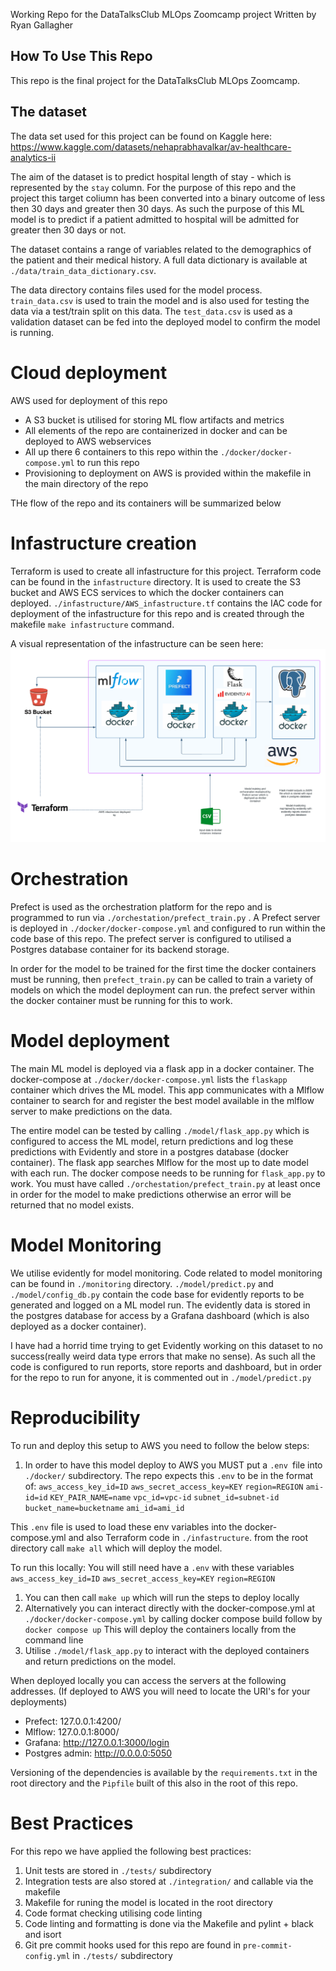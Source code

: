 Working Repo for the DataTalksClub MLOps Zoomcamp project
Written by Ryan Gallagher


## How To Use This Repo ##

This repo is the final project for the DataTalksClub MLOps Zoomcamp.

## The dataset

The data set used for this project can be found on Kaggle here: https://www.kaggle.com/datasets/nehaprabhavalkar/av-healthcare-analytics-ii


The aim of the dataset is to predict hospital length of stay - which is represented by the ``stay`` column. For the purpose of this repo and the project this target coliumn has been converted into a binary outcome of less then 30 days and greater then 30 days. As such the purpose of this ML model is to predict if a patient admitted to hospital will be admitted for greater then 30 days or not.

The dataset contains a range of variables related to the demographics of the patient and their medical history. A full data dictionary is available at `./data/train_data_dictionary.csv`. 

The data directory contains files used for the model process. `train_data.csv` is used to train the model and is also used for testing the data via a test/train split on this data. The `test_data.csv` is used as a validation dataset can be fed into the deployed model to confirm the model is running.


# Cloud deployment
AWS used for deployment of this repo
- A S3 bucket is utilised for storing ML flow artifacts and metrics
- All elements of the repo are containerized in docker and can be deployed to AWS webservices
- All up there 6 containers to this repo within the `./docker/docker-compose.yml` to run this repo
- Provisioning to deployment on AWS is provided within the makefile in the main directory of the repo

THe flow of the repo and its containers will be summarized below

# Infastructure creation
Terraform is used to create all infastructure for this project. Terraform code can be found in the `infastructure` directory. It is used to create the S3 bucket and AWS ECS services to which the docker containers can deployed. `./infastructure/AWS_infastructure.tf` contains the IAC code for deployment of the infastructure for this repo and is created through the makefile `make infastructure` command.

A visual representation of the infastructure can be seen here: <img src="./MLOps Workflow.png" title="Repo Layout">

# Orchestration
Prefect is used as the orchestration platform for the repo and is programmed to run via `./orchestation/prefect_train.py` . A Prefect server is deployed in `./docker/docker-compose.yml` and configured to run within the code base of this repo. The prefect server is configured to utilised a Postgres database container for its backend storage.

In order for the model to be trained for the first time the docker containers must be running, then `prefect_train.py` can be called to train a variety of models on which the model deployment can run. the prefect server within the docker container must be running for this to work.


# Model deployment
 The main ML model is deployed via a flask app in a docker container. The docker-compose at `./docker/docker-compose.yml` lists the  `flaskapp` container which drives the ML model. This app communicates with a Mlflow container to search for and register the best model available in the mlflow server to make predictions on the data.

 The entire model can be tested by calling `./model/flask_app.py` which is configured to access the ML model, return predictions and log these predictions with Evidently and store in a postgres database (docker container). The flask app searches Mlflow for the most up to date model with each run. The docker compose needs to be running for `flask_app.py` to work. You must have called `./orchestation/prefect_train.py` at least once in order for the model to make predictions otherwise an error will be returned that no model exists.


# Model Monitoring
We utilise evidently for model monitoring. Code related to model monitoring can be found in `./monitoring` directory. `./model/predict.py` and `./model/config_db.py` contain the code base for evidently reports to be generated and logged on a ML model run. The evidently data is stored in the postgres database for access by a Grafana dashboard (which is also deployed as a docker container).

I have had a horrid time trying to get Evidently working on this dataset to no success(really weird data type errors that make no sense). As such all the code is configured to run reports, store reports and dashboard, but in order for the repo to run for anyone, it is commented out in `./model/predict.py`

# Reproducibility
To run and deploy this setup to AWS you need to follow the below steps:
1. In order to have this model deploy to AWS you MUST put a `.env `file into `./docker/` subdirectory. The repo expects this `.env` to be in the format of:
`aws_access_key_id=ID`
`aws_secret_access_key=KEY`
`region=REGION`
`ami-id=id`
`KEY_PAIR_NAME=name`
`vpc_id=vpc-id`
`subnet_id=subnet-id`
`bucket_name=bucketname`
`ami_id=ami_id`

This `.env` file is used to load these env variables into the docker-compose.yml and also Terraform code in `./infastructure`. from the root directory call `make all` which will deploy the model.

To run this locally:
You will still need have a `.env` with these variables
`aws_access_key_id=ID`
`aws_secret_access_key=KEY`
`region=REGION`

1. You can then call `make up` which will run the steps to deploy locally
2. Alternatively you can interact directly with the docker-compose.yml at `./docker/docker-compose.yml` by calling docker compose build follow by `docker compose up`
This will deploy the containers locally from the command line
3. Utilise `./model/flask_app.py` to interact with the deployed containers and return predictions on the model.

When deployed locally you can access the servers at the following addresses. (If deployed to AWS you will need to locate the  URI's for your deployments)
- Prefect: 127.0.0.1:4200/
- Mlflow: 127.0.0.1:8000/
- Grafana: http://127.0.0.1:3000/login
- Postgres admin: http://0.0.0.0:5050

Versioning of the dependencies is available by the `requirements.txt` in the root directory and the `Pipfile` built of this also in the root of this repo.


# Best Practices
For this repo we have applied the following best practices:
1. Unit tests are stored in `./tests/` subdirectory
2. Integration tests are also stored at `./integration/` and callable via the makefile
3. Makefile for runing the model is located in the root directory
4. Code format checking utilising code linting
5. Code linting and formatting is done via the Makefile and pylint + black and isort
6. Git pre commit hooks used for this repo are found in `pre-commit-config.yml` in `./tests/` subdirectory